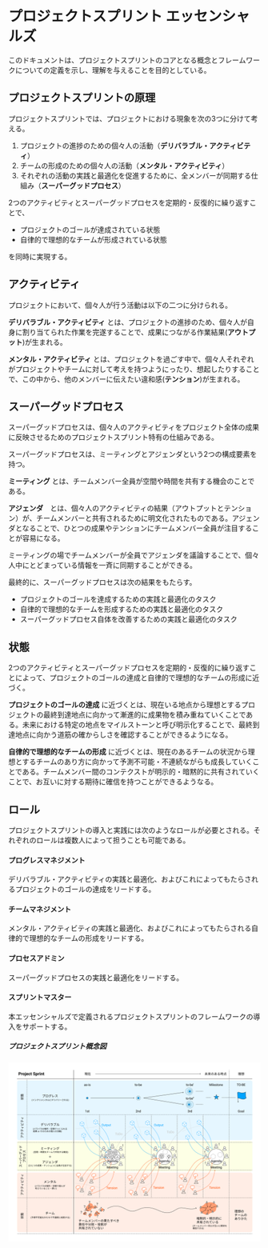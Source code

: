 # プロジェクトスプリント エッセンシャルズ

このドキュメントは、プロジェクトスプリントのコアとなる概念とフレームワークについての定義を示し、理解を与えることを目的としている。

## プロジェクトスプリントの原理

プロジェクトスプリントでは、プロジェクトにおける現象を次の3つに分けて考える。
1. プロジェクトの進捗のための個々人の活動（**デリバラブル・アクティビティ**）
2. チームの形成のための個々人の活動（**メンタル・アクティビティ**）
3. それぞれの活動の実践と最適化を促進するために、全メンバーが同期する仕組み（**スーパーグッドプロセス**）

2つのアクティビティとスーパーグッドプロセスを定期的・反復的に繰り返すことで、

* プロジェクトのゴールが達成されている状態
* 自律的で理想的なチームが形成されている状態

を同時に実現する。

## アクティビティ
プロジェクトにおいて、個々人が行う活動は以下の二つに分けられる。

**デリバラブル・アクティビティ** とは、プロジェクトの進捗のため、個々人が自身に割り当てられた作業を完遂することで、成果につながる作業結果(**アウトプット**)が生まれる。

**メンタル・アクティビティ** とは、プロジェクトを過ごす中で、個々人それぞれがプロジェクトやチームに対して考えを持つようにったり、想起したりすることで、この中から、他のメンバーに伝えたい違和感(**テンション**)が生まれる。

## スーパーグッドプロセス

スーパーグッドプロセスは、個々人のアクティビティをプロジェクト全体の成果に反映させるためのプロジェクトスプリント特有の仕組みである。

スーパーグッドプロセスは、ミーティングとアジェンダという2つの構成要素を持つ。

**ミーティング** とは、チームメンバー全員が空間や時間を共有する機会のことである。

**アジェンダ**　とは、個々人のアクティビティの結果（アウトプットとテンション）が、チームメンバーと共有されるために明文化されたものである。アジェンダとなることで、ひとつの成果やテンションにチームメンバー全員が注目することが容易になる。

ミーティングの場でチームメンバーが全員でアジェンダを議論することで、個々人中にとどまっている情報を一斉に同期することができる。

最終的に、スーパーグッドプロセスは次の結果をもたらす。

  * プロジェクトのゴールを達成するための実践と最適化のタスク
  * 自律的で理想的なチームを形成するための実践と最適化のタスク
  * スーパーグッドプロセス自体を改善するための実践と最適化のタスク

## 状態
2つのアクティビティとスーパーグッドプロセスを定期的・反復的に繰り返すことによって、プロジェクトのゴールの達成と自律的で理想的なチームの形成に近づく。

**プロジェクトのゴールの達成** に近づくとは、現在いる地点から理想とするプロジェクトの最終到達地点に向かって漸進的に成果物を積み重ねていくことである。未来における特定の地点をマイルストーンと呼び明示化することで、最終到達地点に向かう道筋の確からしさを確認することができるようになる。

**自律的で理想的なチームの形成** に近づくとは、現在のあるチームの状況から理想とするチームのあり方に向かって予測不可能・不連続ながらも成長していくことである。チームメンバー間のコンテクストが明示的・暗黙的に共有されていくことで、お互いに対する期待に確信を持つことができるようなる。

## ロール
プロジェクトスプリントの導入と実践には次のようなロールが必要とされる。それぞれのロールは複数人によって担うことも可能である。

#### プログレスマネジメント
デリバラブル・アクティビティの実践と最適化、およびこれによってもたらされるプロジェクトのゴールの達成をリードする。

#### チームマネジメント
メンタル・アクティビティの実践と最適化、およびこれによってもたらされる自律的で理想的なチームの形成をリードする。

#### プロセスアドミン
スーパーグッドプロセスの実践と最適化をリードする。

#### スプリントマスター
本エッセンシャルズで定義されるプロジェクトスプリントのフレームワークの導入をサポートする。

##### プロジェクトスプリント概念図
![プロジェクトスプリント概念図](images/ps-jp.png)
